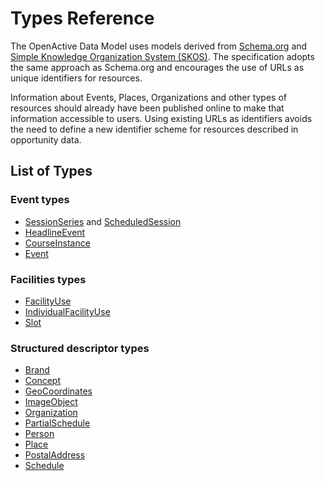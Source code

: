 # Types Reference

The OpenActive Data Model uses models derived from [Schema.org](http://schema.org/) and [Simple Knowledge Organization System \(SKOS\)](https://www.w3.org/2004/02/skos/). The specification adopts the same approach as Schema.org and encourages the use of URLs as unique identifiers for resources.

Information about Events, Places, Organizations and other types of resources should already have been published online to make that information accessible to users. Using existing URLs as identifiers avoids the need to define a new identifier scheme for resources described in opportunity data.

## **List of Types**

### **Event types**

* [SessionSeries](sessionseries.md) and [ScheduledSession](scheduledsession.md)
* [HeadlineEvent](headlineevent.md)
* [CourseInstance](courseinstance.md)
* [Event](event.md)

### Facilities types

* [FacilityUse](facilityuse.md)
* [IndividualFacilityUse](individualfacilityuse.md)
* [Slot](slot.md)​

### **Structured descriptor types**

* [Brand](brand.md)
* [Concept](concept.md)
* [GeoCoordinates](geocoordinates.md)
* [ImageObject](imageobject.md)
* [Organization](organization.md)
* [PartialSchedule](partialschedule.md)
* [Person](person.md)
* [Place](place.md)
* [PostalAddress](postaladdress.md)
* [Schedule](schedule.md)

